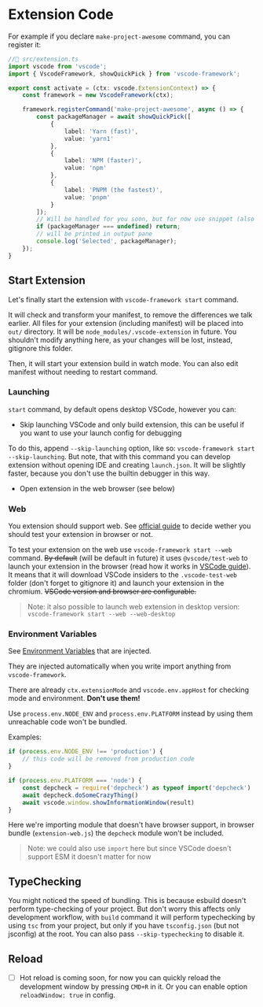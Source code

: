 # Extension Code

For example if you declare `make-project-awesome` command, you can register it:

```ts
//📁 src/extension.ts
import vscode from 'vscode';
import { VscodeFramework, showQuickPick } from 'vscode-framework';

export const activate = (ctx: vscode.ExtensionContext) => {
    const framework = new VscodeFramework(ctx);

    framework.registerCommand('make-project-awesome', async () => {
        const packageManager = await showQuickPick([
            {
                label: 'Yarn (fast)',
                value: 'yarn1'
            },
            {
                label: 'NPM (faster)',
                value: 'npm'
            },
            {
                label: 'PNPM (the fastest)',
                value: 'pnpm'
            }
        ]);
        // Will be handled for you soon, but for now use snippet (also coming soon)
        if (packageManager === undefined) return;
        // will be printed in output pane
        console.log('Selected', packageManager);
    });
}
```

<!-- - `vscode-framework` reexports `vscode-extra`, which consists [useful methods](../vscode-extra) in additional to standard `vscode` module. -->

## Start Extension

<!-- TODO script -->

Let's finally start the extension with `vscode-framework start` command.

It will check and transform your manifest, to remove the differences we talk earlier. All files for your extension (including manifest) will be placed into `out/` directory. It will be `node_modules/.vscode-extension` in future.
You shouldn't modify anything here, as your changes will be lost, instead, gitignore this folder.

Then, it will start your extension build in watch mode. You can also edit manifest without needing to restart command.

### Launching

`start` command, by default opens desktop VSCode, however you can:

- Skip launching VSCode and only build extension, this can be useful if you want to use your launch config for debugging

To do this, append `--skip-launching` option, like so: `vscode-framework start --skip-launching`. But note, that with this command you can develop extension without opening IDE and creating `launch.json`. It will be slightly faster, because you don't use the builtin debugger in this way.

- Open extension in the web browser (see below)

### Web

You extension should support web. See [official guide](https://code.visualstudio.com/api/extension-guides/web-extensions) to decide wether you should test your extension in browser or not.

To test your extension on the web use `vscode-framework start --web` command. ~~By default~~ (will be default in future) it uses `@vscode/test-web` to launch your extension in the browser (read how it works in [VSCode guide](https://code.visualstudio.com/api/extension-guides/web-extensions#test-your-web-extension)). It means that it will download VSCode insiders to the `.vscode-test-web` folder (don't forget to gitignore it) and launch your extension in the chromium. ~~VSCode version and browser are configurable.~~

> Note: it also possible to launch web extension in desktop version: `vscode-framework start --web --web-desktop`

<!-- TODO: -->

### Environment Variables

See [Environment Variables](../build/client.d.ts) that are injected.

They are injected automatically when you write import anything from `vscode-framework`.

There are already `ctx.extensionMode` and `vscode.env.appHost` for checking mode and environment. **Don't use them!**

Use `process.env.NODE_ENV` and `process.env.PLATFORM` instead by using them unreachable code won't be bundled.

Examples:

```ts
if (process.env.NODE_ENV !== 'production') {
    // this code will be removed from production code
}
```

```ts
if (process.env.PLATFORM === 'node') {
    const depcheck = require('depcheck') as typeof import('depcheck')
    await depcheck.doSomeCrazyThing()
    await vscode.window.showInformationWindow(result)
}
```

<!-- TODO include more comprehensive example with commands -->

Here we're importing module that doesn't have browser support, in browser bundle (`extension-web.js`) the `depcheck` module won't be included.

> Note: we could also use `import` here but since VSCode doesn't support ESM it doesn't matter for now

<!-- To get them in intellisense create `globals.d.ts` file in your source root with `///<reference lib="vscode-framework/build/client">` at the top. -->

## TypeChecking

<!-- > The fix is coming -->

You might noticed the speed of bundling. This is because esbuild doesn't perform type-checking of your project. But don't worry this affects only development workflow, with `build` command it will perform typechecking by using `tsc` from your project, but only if you have `tsconfig.json` (but not jsconfig) at the root. You can also pass `--skip-typechecking` to disable it.

<!-- ## Hot Reload -->
## Reload

<!-- Every time you hit save in your  -->

- [ ] Hot reload is coming soon, for now you can quickly reload the development window by pressing `CMD+R` in it.
Or you can enable option `reloadWindow: true` in config.
